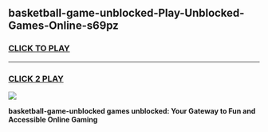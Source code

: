
## basketball-game-unblocked-Play-Unblocked-Games-Online-s69pz
<h3>
<a href="https://premium76.site?title=basketball-game-unblocked&ref=24A">CLICK TO PLAY</a></h3>
<hr>

<h3>
<a href="https://premium76.site?title=basketball-game-unblocked&ref=24A">CLICK 2 PLAY</a>
  
</h3>

<a href="https://premium76.site?title=basketball-game-unblocked&ref=24A"><img src="https://clearcache.store/games.png"></a>


**basketball-game-unblocked games unblocked: Your Gateway to Fun and Accessible Online Gaming**
